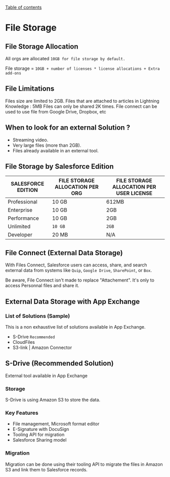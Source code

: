 [Table of contents](../Documentation.md)
# File Storage 

## File Storage Allocation

All orgs are allocated `10GB for file storage by default.`

File storage = `10GB + number of licenses * license allocations + Extra add-ons`


## File Limitations
Files size are limited to 2GB.
Files that are attached to articles in Lightning Knowledge : 5MB
Files can only be shared 2K times.
File connect can be used to use file from Google Drive, Dropbox, etc

## When to look for an external Solution ?
- Streaming video.
- Very large files (more than 2GB).
- Files already available in an external tool.


## File Storage by Salesforce Edition

|SALESFORCE EDITION|FILE STORAGE ALLOCATION PER ORG|FILE STORAGE ALLOCATION PER USER LICENSE| 
|--|--|--|
| Professional  | 10 GB  | 612MB
| Enterprise    | 10 GB  | 2GB 
| Performance   | 10 GB  | 2GB
| Unlimited     | `10 GB`  | `2GB`
| Developer     | 20 MB   | N/A


## File Connect (External Data Storage)
With Files Connect, Salesforce users can access, share, and search external data from systems like `Quip`, `Google Drive`, `SharePoint`, or `Box`.

Be aware, File Connect isn't made to replace "Attachement". It's only to access Personnal files and share it.


## External Data Storage with App Exchange

### List of Solutions (Sample)
This is a non exhaustive list of solutions available in App Exchange.
- S-Drive `Recommended`
- CloudFiles
- S3-link | Amazon Connector




## S-Drive (Recommended Solution)
 External tool available in App Exchange

### Storage
 S-Drive is using Amazon S3 to store the data.

### Key Features
 - File management, Microsoft format editor
 - E-Signature with DocuSign
 - Tooling API for migration
 - Salesforce Sharing model

### Migration
 Migration can be done using their tooling API to migrate the files in Amazon S3 and link them to Salesforce records.


